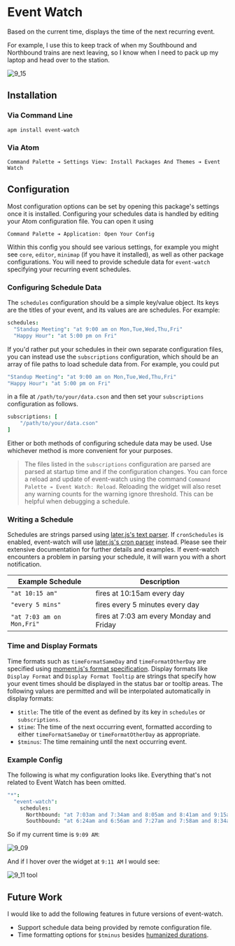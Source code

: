 # Event Watch

Based on the current time, displays the time of the next recurring event.

For example, I use this to keep track of when my Southbound and Northbound trains are next leaving, so I know when I need to pack up my laptop and head over to the station.

![9_15](https://cloud.githubusercontent.com/assets/1903876/7494968/8f9965f8-f3d0-11e4-84e4-e884f70065b5.png)

## Installation

### Via Command Line

```shell
apm install event-watch
```

### Via Atom

```
Command Palette ➔ Settings View: Install Packages And Themes ➔ Event Watch
```

## Configuration

Most configuration options can be set by opening this package's settings once it is installed. Configuring your schedules data is handled by editing your Atom configuration file. You can open it using

```
Command Palette ➔ Application: Open Your Config
```

Within this config you should see various settings, for example you might see `core`, `editor`, `minimap` (if you have it installed), as well as other package configurations. You will need to provide schedule data for `event-watch` specifying your recurring event schedules.

### Configuring Schedule Data

The `schedules` configuration should be a simple key/value object. Its keys are the titles of your event, and its values are are schedules. For example:

```cson
schedules:
  "Standup Meeting": "at 9:00 am on Mon,Tue,Wed,Thu,Fri"
  "Happy Hour": "at 5:00 pm on Fri"
```

If you'd rather put your schedules in their own separate configuration files, you can instead use the `subscriptions` configuration, which should be an array of file paths to load schedule data from. For example, you could put

```cson
"Standup Meeting": "at 9:00 am on Mon,Tue,Wed,Thu,Fri"
"Happy Hour": "at 5:00 pm on Fri"
```

in a file at `/path/to/your/data.cson` and then set your `subscriptions` configuration as follows.

```cson
subscriptions: [
    "/path/to/your/data.cson"
]
```

Either or both methods of configuring schedule data may be used. Use whichever method is more convenient for your purposes.

> The files listed in the `subscriptions` configuration are parsed are parsed at startup time and if the configuration changes. You can force a reload and update of event-watch using the command `Command Palette ➔ Event Watch: Reload`. Reloading the widget will also reset any warning counts for the warning ignore threshold. This can be helpful when debugging a schedule.

### Writing a Schedule

Schedules are strings parsed using [later.js's text parser](http://bunkat.github.io/later/parsers.html#text). If `cronSchedules` is enabled, event-watch will use [later.js's cron parser](http://bunkat.github.io/later/parsers.html#cron) instead. Please see their extensive documentation for further details and examples. If event-watch encounters a problem in parsing your schedule, it will warn you with a short notification.

| Example Schedule | Description |
| ---------------- | ----------- |
| `"at 10:15 am"`  | fires at 10:15am every day |
| `"every 5 mins"` | fires every 5 minutes every day |
| `"at 7:03 am on Mon,Fri"` | fires at 7:03 am every Monday and Friday |

### Time and Display Formats

Time formats such as `timeFormatSameDay` and `timeFormatOtherDay` are specified using [moment.js's format specification](http://momentjs.com/docs/#/displaying/format/). Display formats like `Display Format` and `Display Format Tooltip` are strings that specify how your event times should be displayed in the status bar or tooltip areas. The following values are permitted and will be interpolated automatically in display formats:

- `$title`: The title of the event as defined by its key in `schedules` or `subscriptions`.
- `$time`: The time of the next occurring event, formatted according to either `timeFormatSameDay` or `timeFormatOtherDay` as appropriate.
- `$tminus`: The time remaining until the next occurring event.

### Example Config

The following is what my configuration looks like. Everything that's not related to Event Watch has been omitted.

```cson
"*":
  "event-watch":
    schedules:
      Northbound: "at 7:03am and 7:34am and 8:05am and 8:41am and 9:15am and 9:44am and 10:15am and 11:15am and 12:15am and  1:15pm and 2:15pm and 3:15pm and 3:44pm and 4:19pm and 4:55pm and 5:27pm and 5:57pm and 6:30pm on Mon,Tue,Wed,Thu,Fri also at 7:30pm and 8:30pm and 9:30pm and 10:30pm and 11:30pm on Fri also at 12:30am on Sat also at 4:41pm and 5:15pm and 5:15pm and 5:49pm and 6:23pm and 6:57pm and 7:31pm and 8:05pm and 8:39pm and 9:13pm and 9:47pm and 10:21pm and 10:55pm and 11:29pm on Sat also at 12:03am on Sun"
      Southbound: "at 6:24am and 6:56am and 7:27am and 7:58am and 8:34am and 9:09am and  9:38am and 10:38am and 11:38am and 12:38am and 1:38pm and 2:38pm and 3:09pm and 3:38pm and 4:13pm and 4:43pm and 5:19pm and 5:51pm on Mon,Tue,Wed,Thu,Fri also at 6:53pm and 7:53pm and 8:24pm and 9:24pm and 10:24pm and 11:24pm on Fri also at 4:00pm and 4:34pm and 5:08pm and 5:42pm and 6:16pm and 6:50pm and 7:24pm and 7:58pm and 8:32pm and 9:06pm and 9:40pm and 10:14pm and 10:48pm and 11:22pm on Sat"
```

So if my current time is `9:09 AM`:

![9_09](https://cloud.githubusercontent.com/assets/1903876/7494974/9435bee0-f3d0-11e4-8000-705086a56860.png)

And if I hover over the widget at `9:11 AM` I would see:

![9_11 tool](https://cloud.githubusercontent.com/assets/1903876/7494970/91ba24e4-f3d0-11e4-9d25-aacc276a1eb7.png)

## Future Work

I would like to add the following features in future versions of event-watch.

- Support schedule data being provided by remote configuration file.
- Time formatting options for `$tminus` besides [humanized durations](http://momentjs.com/docs/#/durations/humanize/).
